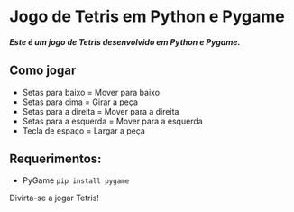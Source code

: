 # Jogo de Tetris em Python e Pygame
##### Este é um jogo de Tetris desenvolvido em Python e Pygame.

## Como jogar

- Setas para baixo = Mover para baixo
- Setas para cima = Girar a peça
- Setas para a direita = Mover para a direita
- Setas para a esquerda = Mover para a esquerda
- Tecla de espaço = Largar a peça

## Requerimentos:
- PyGame
`pip install pygame`

Divirta-se a jogar Tetris!

